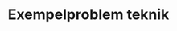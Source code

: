 ---
layout: sampleproblem
title: Exempelproblem teknik
id: affisch-teknik
poster: ../imgs/uvs-poster-teknik.png
skrivut: ../pdfs/uvs-poster-teknik.pdf
medlemsforening: UVS Ingenjörer
solution: Det finns naturligtvis många olika möjligheter, men en möjlighet har att göra med hur roboten definierar höger, vänster, upp och ned. Ett sätt är genom att mäta jordens magnetfält och med hjälp av det definiera vad som är upp och vad som är ned. I Sydafrika är magnetfältets normalriktning motvänd vad den är i Sverige -- upp blir ner och vänstersväng blir högersväng! Ett annat sätt att se på det är att roboten försöker göra en vänstersväng fast som om den vore i Sverige (och relativt Sverige är den uppochned). <i>(Problemet är inspirerat av Fredrik Löfgren som upplevde detta under VM i robotik)</i>
bonusproblem: Hur kan problemet åtgärdas?
---